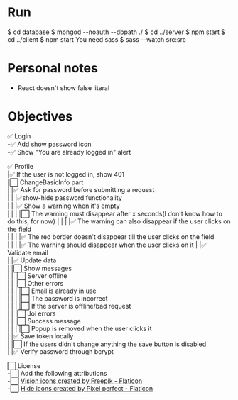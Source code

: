 # Run

$ cd database
$ mongod --noauth --dbpath ./
$ cd ../server
$ npm start
$ cd ../client
$ npm start
You need sass
$ sass --watch src:src

# Personal notes
- React doesn't show false literal

# Objectives
✅ Login  
-✅ Add show password icon  
-✅ Show "You are already logged in" alert

✅ Profile  
|✅ If the user is not logged in, show 401  
|⬜️ ChangeBasicInfo part  
| |✅ Ask for password before submitting a request  
| | |✅show-hide password functionality  
| | |✅ Show a warning when it's empty  
| | | |⬜️ The warning must disappear after x seconds(I don't know how to do this, for now)
| | | |✅ The warning can also disappear if the user clicks on the field  
| | | |✅ The red border doesn't disappear till the user clicks on the field  
| | | |✅ The warning should disappear when the user clicks on it
| |✅ Validate email  
| |✅ Update data  
| |⬜️ Show messages  
| | |⬜️ Server offline  
| | |⬜️ Other errors  
| | | |⬜️ Email is already in use  
| | | |⬜️ The password is incorrect  
| | | |⬜️ If the server is offline/bad request  
| | |⬜️ Joi errors  
| | |⬜️ Success message  
| | | |⬜️ Popup is removed when the user clicks it  
| |✅ Save token locally  
| |⬜️ If the users didn't change anything the save button is disabled  
| |✅ Verify password through bcrypt  

⬜️ License  
-⬜️ Add the following attributions  
-⬜️ <a href="https://www.flaticon.com/free-icons/vision" title="vision icons">Vision icons created by Freepik - Flaticon</a>  
-⬜️ <a href="https://www.flaticon.com/free-icons/hide" title="hide icons">Hide icons created by Pixel perfect - Flaticon</a>
